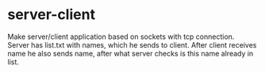 # server-client
Make server/client application based on sockets with tcp connection.
Server has list.txt with names, which he sends to client. 
After client receives name he also sends name, after what server checks is this name already in list.
